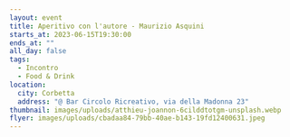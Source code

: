 ```yaml
---
layout: event
title: Aperitivo con l'autore - Maurizio Asquini
starts_at: 2023-06-15T19:30:00
ends_at: ""
all_day: false
tags:
  - Incontro
  - Food & Drink
location:
  city: Corbetta
  address: "@ Bar Circolo Ricreativo, via della Madonna 23"
thumbnail: images/uploads/atthieu-joannon-6cilddtotgm-unsplash.webp
flyer: images/uploads/cbadaa84-79bb-40ae-b143-19fd12400631.jpeg
---
```

